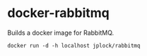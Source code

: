 docker-rabbitmq
===============

Builds a docker image for RabbitMQ.

```docker run -d -h localhost jplock/rabbitmq```
